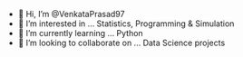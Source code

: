- 👋 Hi, I’m @VenkataPrasad97
- 👀 I’m interested in ... Statistics, Programming & Simulation
- 🌱 I’m currently learning ... Python
- 💞️ I’m looking to collaborate on ... Data Science projects

<!---
VenkataPrasad97/VenkataPrasad97 is a ✨ special ✨ repository because its `README.md` (this file) appears on your GitHub profile.
You can click the Preview link to take a look at your changes.
--->
